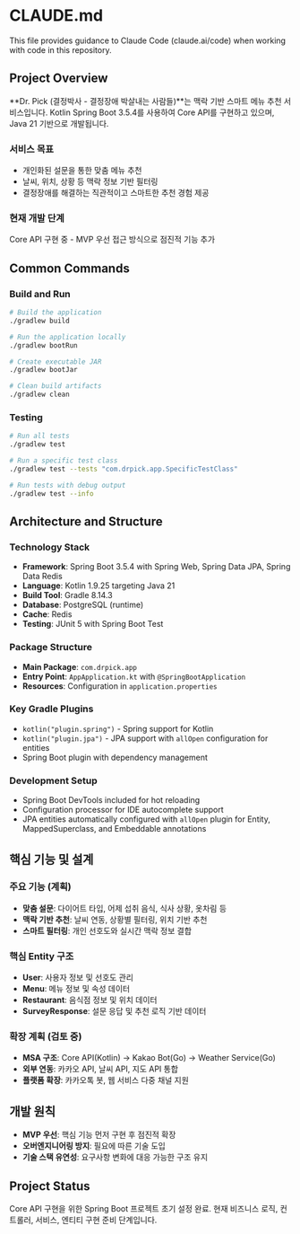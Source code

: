 # CLAUDE.md

This file provides guidance to Claude Code (claude.ai/code) when working with code in this repository.

## Project Overview

**Dr. Pick (결정박사 - 결정장애 박살내는 사람들)**는 맥락 기반 스마트 메뉴 추천 서비스입니다. Kotlin Spring Boot 3.5.4를 사용하여 Core API를 구현하고 있으며, Java 21 기반으로 개발됩니다.

### 서비스 목표
- 개인화된 설문을 통한 맞춤 메뉴 추천
- 날씨, 위치, 상황 등 맥락 정보 기반 필터링
- 결정장애를 해결하는 직관적이고 스마트한 추천 경험 제공

### 현재 개발 단계
Core API 구현 중 - MVP 우선 접근 방식으로 점진적 기능 추가

## Common Commands

### Build and Run
```bash
# Build the application
./gradlew build

# Run the application locally
./gradlew bootRun

# Create executable JAR
./gradlew bootJar

# Clean build artifacts
./gradlew clean
```

### Testing
```bash
# Run all tests
./gradlew test

# Run a specific test class
./gradlew test --tests "com.drpick.app.SpecificTestClass"

# Run tests with debug output
./gradlew test --info
```

## Architecture and Structure

### Technology Stack
- **Framework**: Spring Boot 3.5.4 with Spring Web, Spring Data JPA, Spring Data Redis
- **Language**: Kotlin 1.9.25 targeting Java 21
- **Build Tool**: Gradle 8.14.3
- **Database**: PostgreSQL (runtime)
- **Cache**: Redis
- **Testing**: JUnit 5 with Spring Boot Test

### Package Structure
- **Main Package**: `com.drpick.app`
- **Entry Point**: `AppApplication.kt` with `@SpringBootApplication`
- **Resources**: Configuration in `application.properties`

### Key Gradle Plugins
- `kotlin("plugin.spring")` - Spring support for Kotlin
- `kotlin("plugin.jpa")` - JPA support with `allOpen` configuration for entities
- Spring Boot plugin with dependency management

### Development Setup
- Spring Boot DevTools included for hot reloading
- Configuration processor for IDE autocomplete support
- JPA entities automatically configured with `allOpen` plugin for Entity, MappedSuperclass, and Embeddable annotations

## 핵심 기능 및 설계

### 주요 기능 (계획)
- **맞춤 설문**: 다이어트 타입, 어제 섭취 음식, 식사 상황, 옷차림 등
- **맥락 기반 추천**: 날씨 연동, 상황별 필터링, 위치 기반 추천
- **스마트 필터링**: 개인 선호도와 실시간 맥락 정보 결합

### 핵심 Entity 구조
- **User**: 사용자 정보 및 선호도 관리
- **Menu**: 메뉴 정보 및 속성 데이터
- **Restaurant**: 음식점 정보 및 위치 데이터
- **SurveyResponse**: 설문 응답 및 추천 로직 기반 데이터

### 확장 계획 (검토 중)
- **MSA 구조**: Core API(Kotlin) → Kakao Bot(Go) → Weather Service(Go)
- **외부 연동**: 카카오 API, 날씨 API, 지도 API 통합
- **플랫폼 확장**: 카카오톡 봇, 웹 서비스 다중 채널 지원

## 개발 원칙
- **MVP 우선**: 핵심 기능 먼저 구현 후 점진적 확장
- **오버엔지니어링 방지**: 필요에 따른 기술 도입
- **기술 스택 유연성**: 요구사항 변화에 대응 가능한 구조 유지

## Project Status
Core API 구현을 위한 Spring Boot 프로젝트 초기 설정 완료. 현재 비즈니스 로직, 컨트롤러, 서비스, 엔티티 구현 준비 단계입니다.